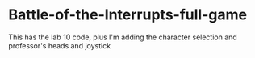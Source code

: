# Battle-of-the-Interrupts-full-game
This has the lab 10 code, plus I'm adding the character selection and professor's heads and joystick
